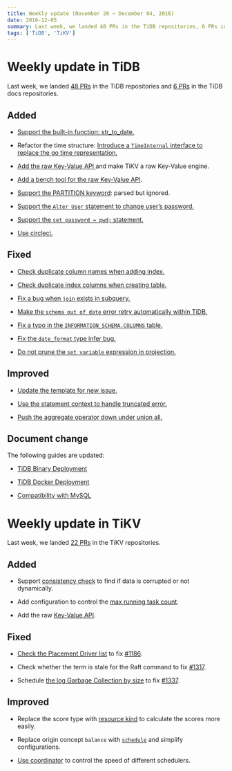 ```yaml
---
title: Weekly update (November 28 ~ December 04, 2016)
date: 2016-12-05
summary: Last week, we landed 48 PRs in the TiDB repositories, 6 PRs in the TiDB docs repositories, and 22 PRs in the TiKV repositories.
tags: ['TiDB', 'TiKV']
---
```


# Weekly update in TiDB

Last week, we landed [48 PRs](https://github.com/pingcap/tidb/pulls?utf8=%E2%9C%93&q=is%3Apr%20is%3Amerged%20merged%3A2016-11-28..2016-12-04) in the TiDB repositories and [6 PRs](https://github.com/pingcap/docs/pulls?utf8=%E2%9C%93&q=is%3Apr%20is%3Amerged%20merged%3A2016-11-28..2016-12-04%20) in the TiDB docs repositories.

## Added

+ [Support the built-in function: str\_to\_date. ](https://github.com/pingcap/tidb/pull/2078) 

+ Refactor the time structure: [Introduce a `TimeInternal` interface to replace the go time representation.](https://github.com/pingcap/tidb/pull/2098)

+ [Add the raw Key-Value API ](https://github.com/pingcap/tidb/pull/2101) and make TiKV a raw Key-Value engine. 

+ [Add a bench tool for the raw Key-Value ](https://github.com/pingcap/tidb/pull/2109)[API](https://github.com/pingcap/tidb/pull/2101).

+ [Support the PARTITION keyword](https://github.com/pingcap/tidb/pull/2115): parsed but ignored.

+ [Support the `Alter User` statement to change user’s password.](https://github.com/pingcap/tidb/pull/2144)

+ [Support the `set password = pwd;` statement.](https://github.com/pingcap/tidb/pull/2155)

+ [Use circleci.](https://github.com/pingcap/tidb/pull/2154)

## Fixed

+ [Check duplicate column names when adding index.](https://github.com/pingcap/tidb/pull/2103)

+ [Check duplicate index columns when creating table.](https://github.com/pingcap/tidb/pull/2123)

+ [Fix a bug when `join` exists in subquery.](https://github.com/pingcap/tidb/pull/2106)

+ [Make the `schema out of date` error retry automatically within TiDB.](https://github.com/pingcap/tidb/pull/2110)

+ [Fix a typo in the `INFORMATION_SCHEMA.COLUMNS` table.](https://github.com/pingcap/tidb/pull/2126)

+ [Fix the `date_format` type infer bug.](https://github.com/pingcap/tidb/pull/2152)

+ [Do not prune the `set variable` expression in projection.](https://github.com/pingcap/tidb/pull/2160)

## Improved

+ [Update the template for new issue.](https://github.com/pingcap/tidb/pull/2131)

+ [Use the statement context to handle truncated error.](https://github.com/pingcap/tidb/pull/2147)

+ [Push the aggregate operator down under union all.](https://github.com/pingcap/tidb/pull/2150) 

## Document change

The following guides are updated:

* [TiDB Binary Deployment](https://github.com/pingcap/docs/blob/master/op-guide/binary-deployment.md)

* [TiDB Docker Deployment](https://github.com/pingcap/docs/blob/master/op-guide/docker-deployment.md)

* [Compatibility with MySQL](https://github.com/pingcap/docs/blob/master/op-guide/mysql-compatibility.md)

# Weekly update in TiKV

Last week, we landed [22 PRs](https://github.com/search?utf8=%E2%9C%93&q=repo%3Apingcap%2Ftikv+repo%3Apingcap%2Fpd+is%3Apr+is%3Amerged+merged%3A2016-11-27..2016-12-03&type=Issues&ref=searchresults) in the TiKV repositories.

## Added

+ Support [consistency check](https://github.com/pingcap/tikv/pull/1344) to find if data is corrupted or not dynamically. 

+ Add configuration to control the [max running task count](https://github.com/pingcap/tikv/pull/1361). 

+ Add the raw [Key-Value API](https://github.com/pingcap/tikv/pull/1364).

## Fixed

+ [Check the Placement Driver list](https://github.com/pingcap/tikv/pull/1201) to fix [#1186](https://github.com/pingcap/tikv/issues/1186).

+ Check whether the term is stale for the Raft command to fix [#1317](https://github.com/pingcap/tikv/issues/1317).

+ Schedule [the log Garbage Collection by size](https://github.com/pingcap/tikv/pull/1362) to fix [#1337](https://github.com/pingcap/tikv/issues/1337).

## Improved

+ Replace the score type with [resource kind](https://github.com/pingcap/pd/pull/393) to calculate the scores more easily. 

+ Replace origin concept `balance` with [`schedule`](https://github.com/pingcap/tikv/pull/1344) and simplify configurations.  

+ [Use coordinator](https://github.com/pingcap/pd/pull/398) to control the speed of different schedulers.

